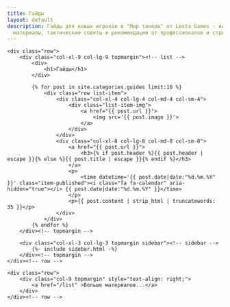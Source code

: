 ```yaml
---
title: Гайды
layout: default
description: Гайды для новых игроков в "Мир танков" от Lesta Games - инструкции, обучающие
  материалы, тактические советы и рекомендации от профессионалов и стримеров.
---
```


<div class="container-xl category-page">
	
    <div class="row">
        <div class="col-xl-9 col-lg-9 topmargin"><!-- list -->
			<div>
				<h1>Гайды</h1>
			</div>	
		
			{% for post in site.categories.guides limit:10 %} 
				<div class="row list-item">
					<div class="col-xl-4 col-lg-4 col-md-4 col-sm-4">
						<div class="list-item-img">
							<a href="{{ post.url }}">
								<img src='{{ post.image }}'>
							</a>
						</div>
					</div>
					<div class="col-xl-8 col-lg-8 col-md-8 col-sm-8">
						<a href="{{ post.url }}">
							<h3>{% if post.header %}{{ post.header | escape }}{% else %}{{ post.title | escape }}{% endif %}</h3>
						</a>
						<p>
							<time datetime='{{ post.date|date:"%d.%m.%Y" }}' class="item-published"><i class="fa fa-calendar" aria-hidden="true"></i> {{ post.date|date:"%d.%m.%Y" }}</time>
						</p>
						<p>{{ post.content | strip_html | truncatewords: 35 }}</p>
					</div>
				</div>
			{% endfor %}
		</div><!-- topmargin -->
	    
		<div class="col-xl-3 col-lg-3 topmargin sidebar"><!-- sidebar -->
			{%- include sidebar.html -%}
		</div><!-- topmargin -->
    </div><!-- row -->
	
	<div class="row">
        <div class="col-9 topmargin" style="text-align: right;">
			<a href="/list" >Больше материалов...</a>
		</div>
	</div><!-- row -->

</div><!-- container -->
